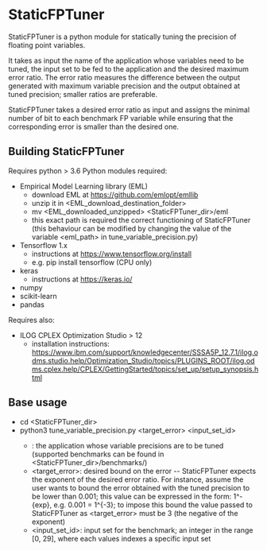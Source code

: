 # StaticFPTuner

StaticFPTuner is a python module for statically tuning the precision of
floating point variables.

It takes as input the name of the application whose variables need to be tuned,
the input set to be fed to the application and the desired maximum error ratio.
The error ratio measures the difference between the output
generated with maximum variable precision and the output obtained at tuned
precision; smaller ratios are preferable.

StaticFPTuner takes a desired error ratio as input and assigns the minimal
number of bit to each benchmark FP variable while ensuring that the
corresponding error is smaller than the desired one.

## Building StaticFPTuner

Requires python > 3.6
Python modules required:
* Empirical Model Learning library (EML)
    - download EML at https://github.com/emlopt/emllib
    - unzip it in <EML_download_destination_folder>
    - mv <EML_downloaded_unzipped> <StaticFPTuner_dir>/eml
    - this exact path is required the correct functioning of StaticFPTuner
        (this behaviour can be modified by changing the value of the variable 
        <eml_path> in tune_variable_precision.py)
* Tensorflow 1.x
    - instructions at https://www.tensorflow.org/install
    - e.g. pip install tensorflow (CPU only)
* keras 
    - instructions at https://keras.io/
* numpy
* scikit-learn
* pandas

Requires also:
* ILOG CPLEX Optimization Studio > 12 
    - installation instructions:
      https://www.ibm.com/support/knowledgecenter/SSSA5P_12.7.1/ilog.odms.studio.help/Optimization_Studio/topics/PLUGINS_ROOT/ilog.odms.cplex.help/CPLEX/GettingStarted/topics/set_up/setup_synopsis.html

## Base usage

* cd <StaticFPTuner_dir> 
* python3 tune_variable_precision.py <benchmark> <target_error> <input_set_id>
    - <benchmark>: the application whose variable precisions are to be tuned
    (supported benchmarks can be found in <StaticFPTuner_dir>/benchmarks/)
    - <target_error>: desired bound on the error -- StaticFPTuner expects the
      exponent of the desired error ratio. For instance, assume the user wants to
bound the error obtained with the tuned precision to be lower than 0.001; this
value can be expressed in the form: 1^-{exp}, e.g. 0.001 = 1^{-3}; to impose
this bound the value passed to StaticFPTuner as <target_error> must be 3 (the
negative of the exponent)
    - <input_set_id>: input set for the benchmark; an integer in the range 
    [0, 29], where each values indexes a specific input set
